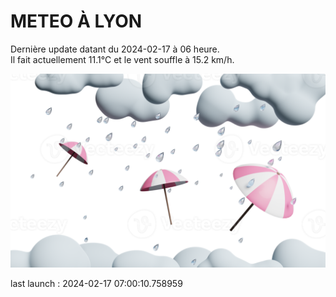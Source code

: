 # METEO À LYON

Dernière update datant du 2024-02-17 à 06 heure.  
Il fait actuellement 11.1°C et le vent souffle à 15.2 km/h.      

![](./.github/rain.png)

last launch : 2024-02-17 07:00:10.758959
